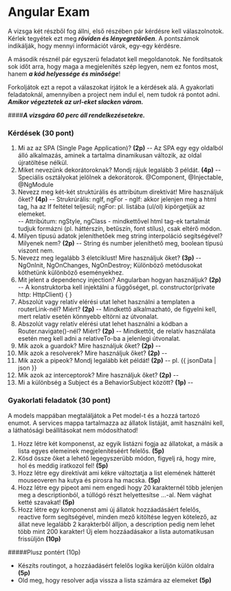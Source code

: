 # Angular Exam

A vizsga két részből fog állni, első részében pár kérdésre kell válaszolnotok. 
Kérlek tegyétek ezt meg **_röviden és lényegretörően_**. A pontszámok indikálják, hogy mennyi információt várok, 
egy-egy kérdésre.

A második résznél pár egyszerü feladatot kell megoldanotok. Ne fordítsatok sok időt arra, 
hogy maga a megjelenítés szép legyen, nem ez fontos most, hanem **_a kód helyessége és minősége_**!

Forkoljátok ezt a repot a válaszokat írjátok le a kérdések alá. 
A gyakorlati feladatoknál, amennyiben a project nem indul el, nem tudok rá pontot adni.
**_Amikor végeztetek az url-eket slacken várom._**

####**_A vizsgára 60 perc áll rendelkezésetekre._**

### Kérdések (30 pont)

1) Mi az az SPA (Single Page Application)? **(2p)**
-- Az SPA egy egy oldalból álló alkalmazás, aminek a tartalma dinamikusan változik, az oldal újratöltése nélkül.
2) Miket nevezünk dekorátoroknak? Mondj rájuk legalább 3 példát. **(4p)**
-- Speciális osztályokat jelölnek a dekorátorok. @Component, @Injectable, @NgModule
3) Nevezz meg két-két struktúrális és attribútum direktívát! Mire használjuk őket? **(4p)**
-- Strukrúrális: ngIf, ngFor - ngIf: akkor jelenjen meg a html tag, ha az If feltétel teljesül; ngFor: pl. listába (ul/ol) kipörgetjük az elemeket.  
-- Attribútum: ngStyle, ngClass - mindkettővel html tag-ek tartalmát tudjuk formázni (pl. háttérszín, betűszín, font stílus), csak eltérő módon.
4) Milyen típusú adatok jeleníthetőek meg string interpoláció segítségével? Milyenek nem? **(2p)**
-- String és number jeleníthető meg, boolean típusú viszont nem.
5) Nevezz meg legalább 3 életciklust! Mire használjuk őket? **(3p)**
-- NgOnInit, NgOnChanges, NgOnDestroy; Különböző metódusokat köthetünk különböző eseményekhez.
6) Mit jelent a dependency injection? Angularban hogyan használjuk? **(2p)**
-- A konstruktorba kell injektálni a függőséget, pl. constructor(private http: HttpClient) { }
7) Abszolút vagy relatív elérési utat lehet használni a templaten a routerLink-nél? Miért? **(2p)**
-- Mindkettő alkalmazható, de figyelni kell, mert relatív esetén könnyebb eltörni az útvonalat.
8) Abszolút vagy relatív elérési utat lehet használni a kódban a Router.navigate()-nél? Miért? **(2p)**
-- Mindkettőt, de relatív használata esetén meg kell adni a relativeTo-ba a jelenlegi útvonalat.
9) Mik azok a guardok? Mire használjuk őket? **(2p)**
-- 
10) Mik azok a resolverek? Mire használjuk őket? **(2p)**
-- 
11) Mik azok a pipeok? Mondj legalább két példát! **(2p)**
-- pl. {{ jsonData | json }}
12) Mik azok az interceptorok? Mire használjuk őket? **(2p)**
-- 
13) Mi a különbség a Subject és a BehaviorSubject között? **(1p)**
--

### Gyakorlati feladatok (30 pont)
A models mappában megtaláljátok a Pet model-t és a hozzá tartozó enumot. 
A services mappa tartalmazza az állatok listáját, amit használni kell, a láthatósági beállításokat nem módosíthatod!
1) Hozz létre két komponenst, az egyik listázni fogja az állatokat, 
a másik a lista egyes elemeinek megjelenítéséért felelős. **(5p)**
2) Kösd össze őket a lehető legegyszerübb módon, figyelj rá, hogy mire, hol és meddig iratkozol fel! **(5p)**
3) Hozz létre egy direktívát ami kékre változtatja a list 
elemének hátterét mouseoveren ha kutya és pirosra ha macska. **(5p)**
4) Hozz létre egy pipeot ami nem engedi hogy 20 karakternél több jelenjen meg a descriptionból, 
a túllógó részt helyettesítse ...-al. Nem vághat ketté szavakat! **(5p)**
5) Hozz létre egy komponenst ami új állatok hozzáadásáért felelős, reactive form segítségével,
 minden mező kitöltése legyen kötelező, az állat neve legalább 2 karakterből álljon, a description pedig nem lehet több mint 200 karakter! 
 Új elem hozzáadásakor a lista automatikusan frissüljön **(10p)** 

#####Plusz pontért (10p)
- Készíts routingot, a hozzáadásért felelős logika kerüljön külön oldalra **(5p)**
- Old meg, hogy resolver adja vissza a lista számára az elemeket **(5p)**
